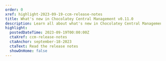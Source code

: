 ```yaml
---
order: 0
xref: highlight-2023-09-19-ccm-release-notes
title: What's new in Chocolatey Central Management v0.11.0
description: Learn all about what's new in Chocolatey Central Management v0.11.0, including import/export for Deployment Plans, exporting packages.config files, new retention policies, and improved email notifications for deployments!
highlight:
  postedDateTime: 2023-09-19T00:00:00Z
  ctaXref: ccm-release-notes
  ctaAnchor: september-18-2023
  ctaText: Read the release notes
  showOnHome: false
---
```

